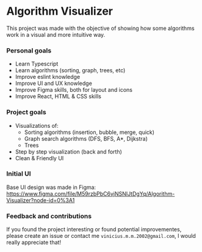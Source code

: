 # Algorithm Visualizer

This project was made with the objective of showing how some algorithms work in a visual and more intuitive way.

### Personal goals
- Learn Typescript
- Learn algorithms (sorting, graph, trees, etc)
- Improve eslint knowledge
- Improve UI and UX knowledge
- Improve Figma skills, both for layout and icons
- Improve React, HTML & CSS skills

### Project goals
- Visualizations of:
  - Sorting algorithms (insertion, bubble, merge, quick)
  - Graph search algorithms (DFS, BFS, A*, Dijkstra)
  - Trees
- Step by step visualization (back and forth)
- Clean & Friendly UI

### Initial UI
Base UI design was made in Figma: https://www.figma.com/file/M59rzbPbC6vjNSNIJtDgYq/Algorithm-Visualizer?node-id=0%3A1

### Feedback and contributions
If you found the project interesting or found potential improvementes, please create an issue or contact me `vinicius.m.m.2002@gmail.com`, I would really appreciate that!
